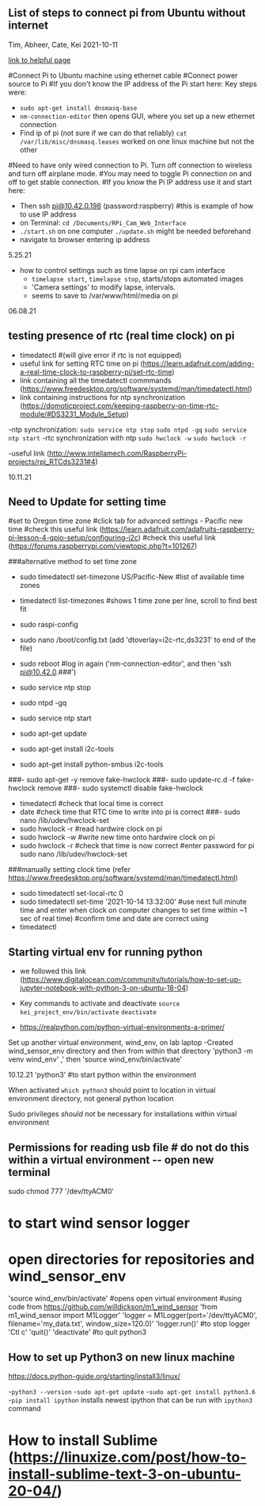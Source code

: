 



## List of steps to connect pi from Ubuntu without internet

Tim, Abheer, Cate, Kei 2021-10-11

[link to helpful page](https://raspberrypi.stackexchange.com/questions/3867/ssh-to-rpi-without-a-network-connection)

#Connect Pi to Ubuntu machine using ethernet cable
#Connect power source to Pi
#If you don't know the IP address of the Pi start here:
Key steps were:
- `sudo apt-get install dnsmasq-base`
- `nm-connection-editor` then opens GUI, where you set up a new ethernet connection
- Find ip of pi (not sure if we can do that reliably) `cat /var/lib/misc/dnsmasq.leases` worked on one linux machine but not the other

#Need to have only wired connection to Pi. Turn off connection to wireless and turn off airplane mode.
#You may need to toggle Pi connection on and off to get stable connection.
#If you know the Pi IP address use it and start here:
- Then ssh pi@10.42.0.198 (password:raspberry) #this is example of how to use IP address
- on Terminal: `cd /Documents/RPi_Cam_Web_Interface` 
- `./start.sh` on one computer `./update.sh` might be needed beforehand
- navigate to browser entering ip address

5.25.21

- how to control settings such as time lapse on rpi cam interface
	- `timelapse start`, `timelapse stop`, starts/stops automated images
	- 'Camera settings' to modify lapse, intervals.
	- seems to save to /var/www/html/media on pi


06.08.21
## testing presence of rtc (real time clock) on pi

- timedatectl #(will give error if rtc is not equipped)
- useful link for setting RTC time on pi (https://learn.adafruit.com/adding-a-real-time-clock-to-raspberry-pi/set-rtc-time)
- link containing all the timedatectl commmands (https://www.freedesktop.org/software/systemd/man/timedatectl.html)
- link containing instructions for ntp synchronization (https://domoticproject.com/keeping-raspberry-on-time-rtc-module/#DS3231_Module_Setup)

-ntp synchronization:
	`sudo service ntp stop`
	`sudo ntpd -gq`
	`sudo service ntp start`
-rtc synchronization with ntp
	`sudo hwclock -w`
	`sudo hwclock -r`
	
-useful link (http://www.intellamech.com/RaspberryPi-projects/rpi_RTCds3231#4) 

10.11.21
## Need to Update for setting time

#set to Oregon time zone
#click tab for advanced settings - Pacific new time
#check this useful link (https://learn.adafruit.com/adafruits-raspberry-pi-lesson-4-gpio-setup/configuring-i2c)
#check this useful link (https://forums.raspberrypi.com/viewtopic.php?t=101267)

###alternative method to set time zone
- sudo timedatectl set-timezone US/Pacific-New
#list of available time zones 
- timedatectl list-timezones #shows 1 time zone per line, scroll to find best fit

- sudo raspi-config
- sudo nano /boot/config.txt (add 'dtoverlay=i2c-rtc,ds3231' to end of the file)
- sudo reboot
#log in again ('nm-connection-editor', and then 'ssh pi@10.42.0.###')
- sudo service ntp stop
- sudo ntpd -gq
- sudo service ntp start

- sudo apt-get update
- sudo apt-get install i2c-tools 
- sudo apt-get install python-smbus i2c-tools

###- sudo apt-get -y remove fake-hwclock
###- sudo update-rc.d -f fake-hwclock remove
###- sudo systemctl disable fake-hwclock
- timedatectl #check that local time is correct
- date #check time that RTC time to write into pi is correct
###- sudo nano /lib/udev/hwclock-set
- sudo hwclock -r #read hardwire clock on pi
- sudo hwclock -w #write new time onto hardwire clock on pi
- sudo hwclock -r #check that time is now correct
#enter password for pi
sudo nano /lib/udev/hwclock-set

###manually setting clock time (refer https://www.freedesktop.org/software/systemd/man/timedatectl.html)
- sudo timedatectl set-local-rtc 0 
- sudo timedatectl set-time '2021-10-14 13:32:00' #use next full minute time and enter when clock on computer changes to set time within ~1 sec of real time)
#confirm time and date are correct using 
- timedatectl


## Starting virtual env for running python
- we followed this link (https://www.digitalocean.com/community/tutorials/how-to-set-up-jupyter-notebook-with-python-3-on-ubuntu-18-04)

- Key commands to activate and deactivate 
	`source kei_project_env/bin/activate`
	`deactivate`
	
- https://realpython.com/python-virtual-environments-a-primer/	

Set up another virtual environment, wind_env, on lab laptop
-Created wind_sensor_env directory and then from within that directory 'python3 -m venv wind_env' ,'
then 'source wind_env/bin/activate'

10.12.21
 'python3' #to start python within the environment
 
When activated `which python3` should point to location in virtual environment directory, not general python location

Sudo privileges *should not* be necessary for installations within virtual environment

## Permissions for reading usb file # do not do this within a virtual environment -- open new terminal
sudo chmod 777 '/dev/ttyACM0'

# to start wind sensor logger
# open directories for repositories and wind_sensor_env
'source wind_env/bin/activate' #opens open virtual environment
#using code from https://github.com/willdickson/m1_wind_sensor
'from m1_wind_sensor import M1Logger'
'logger = M1Logger(port='/dev/ttyACM0', filename='my_data.txt', window_size=120.0)'
'logger.run()'
#to stop logger 'Ctl c'
'quit()' 
'deactivate' #to quit python3


## How to set up Python3 on new linux machine

https://docs.python-guide.org/starting/install3/linux/

-`python3 --version`
-`sudo apt-get update`
-`sudo apt-get install python3.6`
-`pip install ipython` installs newest ipython that can be run with `ipython3` command

# How to install Sublime (https://linuxize.com/post/how-to-install-sublime-text-3-on-ubuntu-20-04/)

